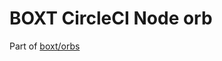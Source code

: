 # BOXT CircleCI Node orb

<!-- VERSION_SNIPPET_START -->
<!-- VERSION_SNIPPET_END -->

Part of [boxt/orbs](https://github.com/boxt/orbs)
